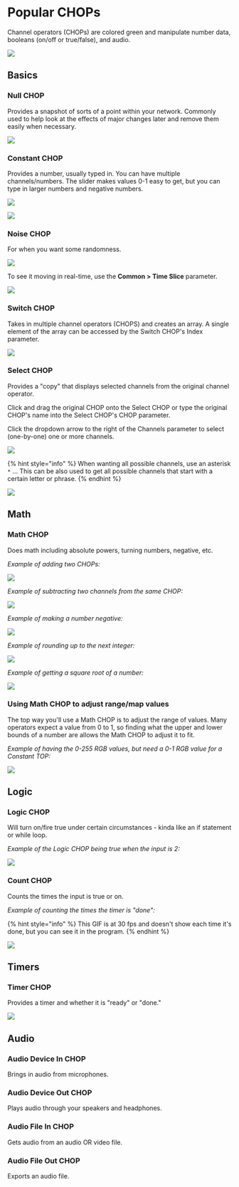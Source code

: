 # Popular CHOPs

Channel operators \(CHOPs\) are colored green and manipulate number data, booleans \(on/off or true/false\), and audio.

![](../.gitbook/assets/td-op-create-dialog-full-chop.png)

## Basics

### Null CHOP

Provides a snapshot of sorts of a point within your network. Commonly used to help look at the effects of major changes later and remove them easily when necessary.

![](../.gitbook/assets/null-chop.png)

### Constant CHOP

Provides a number, usually typed in. You can have multiple channels/numbers. The slider makes values 0-1 easy to get, but you can type in larger numbers and negative numbers.

![](../.gitbook/assets/constant-chop.png)

![](../.gitbook/assets/constant-chop2.png)

### Noise CHOP

For when you want some randomness.

![](../.gitbook/assets/noise-chop.png)

To see it moving in real-time, use the **Common &gt; Time Slice** parameter.

![](../.gitbook/assets/tdnoisechop.gif)

### Switch CHOP

Takes in multiple channel operators \(CHOPS\) and creates an array. A single element of the array can be accessed by the Switch CHOP's Index parameter.

![](../.gitbook/assets/switch-chop.png)

### Select CHOP

Provides a "copy" that displays selected channels from the original channel operator.

Click and drag the original CHOP onto the Select CHOP or type the original CHOP's name into the Select CHOP's CHOP parameter.

Click the dropdown arrow to the right of the Channels parameter to select \(one-by-one\) one or more channels.

![](../.gitbook/assets/select-chop.png)

{% hint style="info" %}
When wanting all possible channels, use an asterisk `*` ... This can be also used to get all possible channels that start with a certain letter or phrase.
{% endhint %}

![](../.gitbook/assets/select-chop2.png)

## Math

### Math CHOP

Does math including absolute powers, turning numbers, negative, etc.

_Example of adding two CHOPs:_

![](../.gitbook/assets/math-chop.png)

_Example of subtracting two channels from the same CHOP:_

![](../.gitbook/assets/math-chop2.png)

_Example of making a number negative:_

![](../.gitbook/assets/math-chop3.png)

_Example of rounding up to the next integer:_

![](../.gitbook/assets/math-chop4.png)

_Example of getting a square root of a number:_

![](../.gitbook/assets/math-chop5.png)

### Using Math CHOP to adjust range/map values

The top way you'll use a Math CHOP is to adjust the range of values. Many operators expect a value from 0 to 1, so finding what the upper and lower bounds of a number are allows the Math CHOP to adjust it to fit.

_Example of having the 0-255 RGB values, but need a 0-1 RGB value for a Constant TOP:_

![](../.gitbook/assets/math-chop6.png)

## Logic

### Logic CHOP

Will turn on/fire true under certain circumstances - kinda like an if statement or while loop.

_Example of the Logic CHOP being true when the input is 2:_

![](../.gitbook/assets/logic-chop.png)

### Count CHOP

Counts the times the input is true or on.

_Example of counting the times the timer is "done":_

{% hint style="info" %}
This GIF is at 30 fps and doesn't show each time it's done, but you can see it in the program.
{% endhint %}

![](../.gitbook/assets/tdcountchop-1-%20%283%29%20%282%29.gif)

## Timers

### Timer CHOP

Provides a timer and whether it is "ready" or "done."

![](../.gitbook/assets/tdcountchop-1-%20%283%29%20%283%29.gif)

## Audio

### Audio Device In CHOP

Brings in audio from microphones.

### Audio Device Out CHOP

Plays audio through your speakers and headphones.

### Audio File In CHOP

Gets audio from an audio OR video file.

### Audio File Out CHOP

Exports an audio file.

